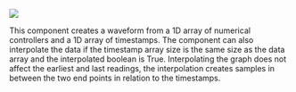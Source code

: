 ﻿![](https://lh6.googleusercontent.com/3RJ6qc5HSBf7_4bAfoN4gv3lYovM1bLqGs2rq2ZtgGj0tmABogI1RLHwZ7Tv2ilUn9dY0SQK7n0e7ykKZb_hoEhmE00eydsUJeiyt929gJ0vI_GhTedGPYghl1xIju_IgdZmDA5Z)

This component creates a waveform from a 1D array of numerical controllers and a 1D array of timestamps. The component can also interpolate the data if the timestamp array size is the same size as the data array and the interpolated boolean is True. Interpolating the graph does not affect the earliest and last readings, the interpolation creates samples in between the two end points in relation to the timestamps.
